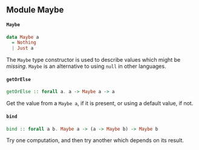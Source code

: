 ## Module Maybe

#### `Maybe`

``` purescript
data Maybe a
  = Nothing
  | Just a
```

The `Maybe` type constructor is used to describe values which might be _missing_.
`Maybe` is an alternative to using `null` in other languages.

#### `getOrElse`

``` purescript
getOrElse :: forall a. a -> Maybe a -> a
```

Get the value from a `Maybe a`, if it is present, or using a default value, if not.

#### `bind`

``` purescript
bind :: forall a b. Maybe a -> (a -> Maybe b) -> Maybe b
```

Try one computation, and then try another which depends on its result.



